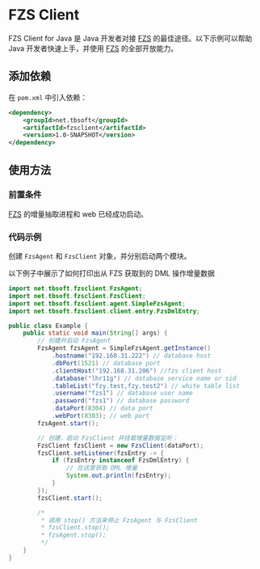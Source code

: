 # FZS Client

FZS Client for Java 是 Java 开发者对接 [FZS](https://github.com/tb-soft/fzs) 的最佳途径。以下示例可以帮助 Java 开发者快速上手，并使用 [FZS](https://github.com/tb-soft/fzs) 的全部开放能力。

## 添加依赖

在 `pom.xml` 中引入依赖：

```xml
<dependency>
    <groupId>net.tbsoft</groupId>
    <artifactId>fzsclient</artifactId>
    <version>1.0-SNAPSHOT</version>
</dependency>
```

## 使用方法

### 前置条件

[FZS](https://github.com/tb-soft/fzs) 的增量抽取进程和 web 已经成功启动。

### 代码示例

创建 `FzsAgent` 和 `FzsClient` 对象，并分别启动两个模块。

以下例子中展示了如何打印出从 FZS 获取到的 DML 操作增量数据

```Java
import net.tbsoft.fzsclient.FzsAgent;
import net.tbsoft.fzsclient.FzsClient;
import net.tbsoft.fzsclient.agent.SimpleFzsAgent;
import net.tbsoft.fzsclient.client.entry.FzsDmlEntry;

public class Example {
    public static void main(String[] args) {
        // 创建并启动 FzsAgent
        FzsAgent fzsAgent = SimpleFzsAgent.getInstance()
            .hostname("192.168.31.222") // database host
            .dbPort(1521) // database port
            .clientHost("192.168.31.206") //fzs client host
            .database("lhr11g") // database service name or sid
            .tableList("fzy.test,fzy.test2") // white table list
            .username("fzs1") // database user name
            .password("fzs1") // database password
            .dataPort(8304) // data port
            .webPort(8303); // web port
        fzsAgent.start();

        // 创建，启动 FzsClient 并挂载增量数据监听：
        FzsClient fzsClient = new FzsClient(dataPort);
        fzsClient.setListener(fzsEntry -> {
            if (fzsEntry instanceof FzsDmlEntry) {
                // 在这里获取 DML 增量
                System.out.println(fzsEntry);
            }
        });
        fzsClient.start();

        /*
         * 调用 stop() 方法来停止 FzsAgent 与 FzsClient
         * fzsClient.stop();
         * fzsAgent.stop();
         */
    }
}
```
